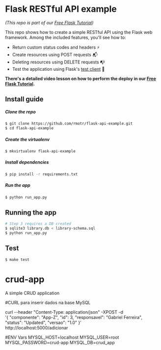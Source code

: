 # Flask RESTful API example
_(This repo is part of our [Free Flask Tutorial](https://flask-tutorial.com))_

This repo shows how to create a simple RESTful API using the Flask web framework. Among the included features, you'll see how to:
* Return custom status codes and headers ⚡️
* Create resources using POST requests 📬
* Deleting resources using DELETE requests 📭
* Test the application using Flask's [test client](http://flask.pocoo.org/docs/latest/testing) 🔮

**There's a detailed video lesson on how to perform the deploy in our [Free Flask Tutorial](https://flask-tutorial.com).**

## Install guide

##### Clone the repo

```bash
$ git clone https://github.com/rmotr/flask-api-example.git
$ cd flask-api-example
```

##### Create the virtualenv
```bash
$ mkvirtualenv flask-api-example
```

##### Install dependencies
```bash
$ pip install -r requirements.txt
```

##### Run the app
```bash
$ python run_app.py
```

## Running the app

```bash
# Step 3 requires a DB created
$ sqlite3 library.db < library-schema.sql
$ python run_app.py
```


## Test

```bash
$ make test
```

# crud-app
A simple CRUD application

#CURL para inserir dados na base MySQL

curl --header "Content-Type: application/json" -XPOST -d \
'{
	"componente": "App-Z",
	"id": 3,
	"responsavel": "Gabriel Ferreira",
	"status": "Updated",
	"versao": "1.0"
}' \
http://localhost:5000/adicionar

#ENV Vars
MYSQL_HOST=localhost
MYSQL_USER=root
MYSQL_PASSWORD=crud-app
MYSQL_DB=crud_app